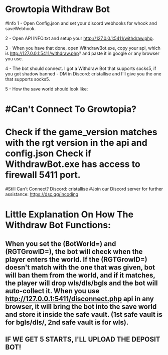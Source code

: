 Growtopia Withdraw Bot
======================================================================================

#Info
1 - Open Config.json and set your discord webhooks for whook and saveWebhook.

2 - Open API INFO.txt and setup your http://127.0.0.1:5411/withdraw.php.

3 - When you have that done, open WithdrawBot.exe, copy your api, which is http://127.0.0.1:5411/withdraw.php? and paste it in google or any browser you use.

4 - The bot should connect. I got a Withdraw Bot that supports socks5, if you got shadow banned - DM in Discord: cristallise and I'll give you the one that supports socks5.

5 - How the save world should look like:

#Can't Connect To Growtopia?
======================================================================================
Check if the game_version matches with the rgt version in the api and config.json
Check if WithdrawBot.exe has access to firewall 5411 port.
======================================================================================
#Still Can't Connect? Discord: cristallise
#Join our Discord server for further assistance: https://dsc.gg/incoding

Little Explanation On How The Withdraw Bot Functions:
======================================================================================
When you set the (BotWorld=) and (RGTGrowID=), the bot will check when the player enters the world. If the (RGTGrowID=) doesn't match with the one that was given, bot will ban them from the world, and if it matches, the player will drop wls/dls/bgls and the bot will auto-collect it. When you use http://127.0.0.1:5411/disconnect.php api in any browser, it will bring the bot into the save world and store it inside the safe vault. (1st safe vault is for bgls/dls/, 2nd safe vault is for wls).
------------------------------------------------
IF WE GET 5 STARTS, I'LL UPLOAD THE DEPOSIT BOT!
------------------------------------------------
